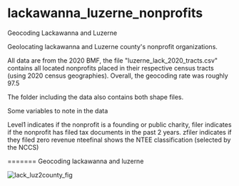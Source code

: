 # lackawanna_luzerne_nonprofits

Geocoding Lackawanna and Luzerne 

Geolocating lackawanna and Luzerne county's nonprofit organizations.

All data are from the 2020 BMF, the file "luzerne_lack_2020_tracts.csv" contains all located nonprofits placed in their respective census tracts (using 2020 census geographies). Overall, the geocoding rate was roughly 97.5

The folder including the data also contains both shape files.

Some variables to note in the data 

Level1 indicates if the nonprofit is a founding or public charity,
filer indicates if the nonprofit has filed tax documents in the past 2 years. 
zfiler indicates if they filed zero revenue 
nteefinal shows the NTEE classification (selected by the NCCS)


=======
Geocoding lackawanna and luzerne 


![lack_luz2county_fig](https://user-images.githubusercontent.com/63907969/185813270-be164a92-7e11-4df2-b123-5ac41b910af3.png)

